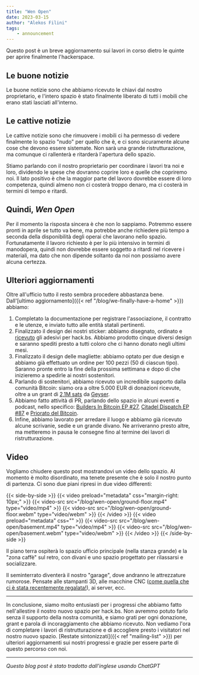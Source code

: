 ```yaml
---
title: "Wen Open"
date: 2023-03-15
author: "Alekos Filini"
tags:
    - announcement
---
```


Questo post è un breve aggiornamento sui lavori in corso dietro le quinte per aprire finalmente l'hackerspace.

## Le buone notizie

Le buone notizie sono che abbiamo ricevuto le chiavi dal nostro proprietario, e l'intero spazio è stato finalmente liberato di tutti i mobili che erano stati lasciati all'interno.

## Le cattive notizie

Le cattive notizie sono che rimuovere i mobili ci ha permesso di vedere finalmente lo spazio "nudo" per quello che è, e ci sono sicuramente alcune cose che devono essere sistemate. Non sarà una grande ristrutturazione, ma comunque ci rallenterà e ritarderà l'apertura dello spazio.

Stiamo parlando con il nostro proprietario per coordinare i lavori tra noi e loro, dividendo le spese che dovranno coprire loro e quelle che copriremo noi. Il lato positivo è che la maggior parte del lavoro dovrebbe essere di loro competenza,
quindi almeno non ci costerà troppo denaro, ma ci costerà in termini di tempo e ritardi.

## Quindi, *Wen Open*

Per il momento la risposta sincera è che non lo sappiamo. Potremmo essere pronti in aprile se tutto va bene, ma potrebbe anche richiedere più tempo a seconda della disponibilità degli operai che lavorano nello spazio.
Fortunatamente il lavoro richiesto è per lo più intensivo in termini di manodopera, quindi non dovrebbe essere soggetto a ritardi nel ricevere i materiali, ma dato che non dipende soltanto da noi non possiamo avere alcuna certezza.

## Ulteriori aggiornamenti

Oltre all'ufficio tutto il resto sembra procedere abbastanza bene. Dall'[ultimo aggiornamento]({{< ref "/blog/we-finally-have-a-home" >}}) abbiamo:

1. Completato la documentazione per registrare l'associazione, il contratto e le utenze, e inviato tutto alle entità statali pertinenti.
2. Finalizzato il design dei nostri sticker: abbiamo disegnato, ordinato e [ricevuto](https://twitter.com/danielabrozzoni/status/1635655558387707907) gli adesivi per hack.bs. Abbiamo prodotto cinque diversi design e saranno spediti presto a tutti coloro che ci hanno donato negli ultimi mesi.
3. Finalizzato il design delle magliette: abbiamo optato per due design e abbiamo già effettuato un ordine per 100 pezzi (50 di ciascun tipo). Saranno pronte entro la fine della prossima settimana e dopo di che inizieremo
a spedirle ai nostri sostenitori.
4. Parlando di sostenitori, abbiamo ricevuto un incredibile supporto dalla comunità Bitcoin: siamo ora a oltre 5.000 EUR di donazioni ricevute, oltre a un grant di [2,1M sats](https://twitter.com/geyserfund/status/1628846611337019396) da [Geyser](https://geyser.fund).
5. Abbiamo fatto attività di PR, parlando dello spazio in alcuni eventi e podcast, nello specifico: [Builders In Bitcoin EP #27](https://twitter.com/buildersinbtc/status/1630704365848653826), [Citadel Dispatch EP #87](https://twitter.com/ODELL/status/1623025159375589376) e [Priorato del Bitcoin](https://twitter.com/danielabrozzoni/status/1619983641219825664).
6. Infine, abbiamo lavorato per arredare il luogo e abbiamo già ricevuto alcune scrivanie, sedie e un grande divano. Ne arriveranno presto altre, ma metteremo in pausa le consegne fino al termine dei lavori di ristrutturazione.

## Video

Vogliamo chiudere questo post mostrandovi un video dello spazio. Al momento è molto disordinato, ma tenete presente che è solo il nostro punto di partenza. Ci sono due piani ripresi in due video differenti:

{{< side-by-side >}}
    {{< video preload="metadata" css="margin-right: 10px;" >}}
        {{< video-src src="/blog/wen-open/ground-floor.mp4" type="video/mp4" >}}
        {{< video-src src="/blog/wen-open/ground-floor.webm" type="video/webm" >}}
    {{< /video >}}
    {{< video preload="metadata" css="" >}}
        {{< video-src src="/blog/wen-open/basement.mp4" type="video/mp4" >}}
        {{< video-src src="/blog/wen-open/basement.webm" type="video/webm" >}}
    {{< /video >}}
{{< /side-by-side >}}

Il piano terra ospiterà lo spazio ufficio principale (nella stanza grande) e la "zona caffè" sul retro, con divani e uno spazio progettato per rilassarsi e socializzare.

Il seminterrato diventerà il nostro "garage", dove andranno le attrezzature rumorose. Pensate alle stampanti 3D, alle macchine CNC ([come quella che ci è stata recentemente regalata!](https://twitter.com/boilerhodl/status/1631742712901693440)), ai server, ecc.

-----

In conclusione, siamo molto entusiasti per i progressi che abbiamo fatto nell'allestire il nostro nuovo spazio per hack.bs. Non avremmo potuto farlo senza il supporto della nostra comunità, e siamo grati per ogni donazione, grant e parola di incoraggiamento che abbiamo ricevuto.
Non vediamo l'ora di completare i lavori di ristrutturazione e di accogliere presto i visitatori nel nostro nuovo spazio. [Restate sintonizzati]({{< ref "mailing-list" >}}) per ulteriori aggiornamenti sui nostri progressi e grazie per essere parte di questo percorso con noi.

-----

*Questo blog post è stato tradotto dall'inglese usando ChatGPT*
